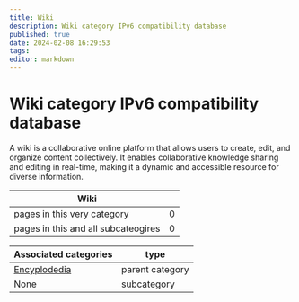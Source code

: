 ```yaml
---
title: Wiki
description: Wiki category IPv6 compatibility database
published: true
date: 2024-02-08 16:29:53 
tags:
editor: markdown
---
```


# Wiki category IPv6 compatibility database


A wiki is a collaborative online platform that allows users to create, edit, and organize content collectively. It enables collaborative knowledge sharing and editing in real-time, making it a dynamic and accessible resource for diverse information.


| Wiki   |   |
| - | - |
| pages in this very category | 0 |
| pages in this and all subcateogires | 0 |

| Associated categories | type |
| - | - |
| [Encyplodedia](../Encyplodedia) | parent category |
| None | subcategory |